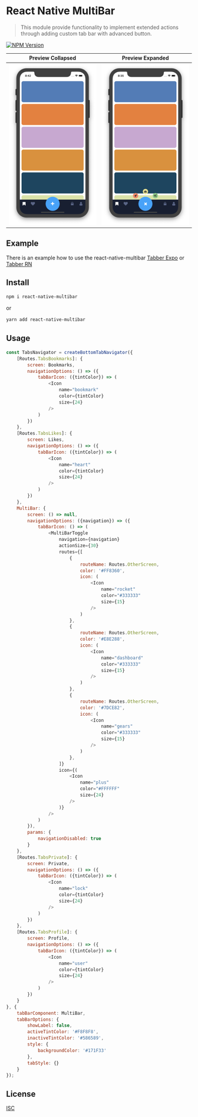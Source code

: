 # React Native MultiBar

> This module provide functionality to implement extended actions through adding custom tab bar with advanced button.

[![NPM Version][npm-image]][npm-url]

Preview Collapsed | Preview Expanded
----------------- | ----------------
![Preview](./PREVIEW_COLLAPSED.png?raw=true "Preview Collapsed") | ![Preview](./PREVIEW_EXPANDED.png?raw=true "Preview Expanded")

## Example
There is an example how to use the react-native-multibar [Tabber Expo](https://github.com/alex-melnyk/tabber-expo) or [Tabber RN](https://github.com/alex-melnyk/Tabber)

## Install

```bash
npm i react-native-multibar
```
or
```bash
yarn add react-native-multibar
```

## Usage

```javascript
const TabsNavigator = createBottomTabNavigator({
    [Routes.TabsBookmarks]: {
        screen: Bookmarks,
        navigationOptions: () => ({
            tabBarIcon: ({tintColor}) => (
                <Icon
                    name="bookmark"
                    color={tintColor}
                    size={24}
                />
            )
        })
    },
    [Routes.TabsLikes]: {
        screen: Likes,
        navigationOptions: () => ({
            tabBarIcon: ({tintColor}) => (
                <Icon
                    name="heart"
                    color={tintColor}
                    size={24}
                />
            )
        })
    },
    MultiBar: {
        screen: () => null,
        navigationOptions: ({navigation}) => ({
            tabBarIcon: () => (
                <MultiBarToggle
                    navigation={navigation}
                    actionSize={30}
                    routes={[
                        {
                            routeName: Routes.OtherScreen,
                            color: '#FF8360',
                            icon: (
                                <Icon
                                    name="rocket"
                                    color="#333333"
                                    size={15}
                                />
                            )
                        },
                        {
                            routeName: Routes.OtherScreen,
                            color: '#E8E288',
                            icon: (
                                <Icon
                                    name="dashboard"
                                    color="#333333"
                                    size={15}
                                />
                            )
                        },
                        {
                            routeName: Routes.OtherScreen,
                            color: '#7DCE82',
                            icon: (
                                <Icon
                                    name="gears"
                                    color="#333333"
                                    size={15}
                                />
                            )
                        },
                    ]}
                    icon={(
                        <Icon
                            name="plus"
                            color="#FFFFFF"
                            size={24}
                        />
                    )}
                />
            )
        }),
        params: {
            navigationDisabled: true
        }
    },
    [Routes.TabsPrivate]: {
        screen: Private,
        navigationOptions: () => ({
            tabBarIcon: ({tintColor}) => (
                <Icon
                    name="lock"
                    color={tintColor}
                    size={24}
                />
            )
        })
    },
    [Routes.TabsProfile]: {
        screen: Profile,
        navigationOptions: () => ({
            tabBarIcon: ({tintColor}) => (
                <Icon
                    name="user"
                    color={tintColor}
                    size={24}
                />
            )
        })
    }
}, {
    tabBarComponent: MultiBar,
    tabBarOptions: {
        showLabel: false,
        activeTintColor: '#F8F8F8',
        inactiveTintColor: '#586589',
        style: {
            backgroundColor: '#171F33'
        },
        tabStyle: {}
    }
});
```

## License

[ISC](http://opensource.org/licenses/ISC)

[npm-image]: https://img.shields.io/npm/v/react-native-multibar.svg
[npm-url]: https://www.npmjs.com/package/react-native-multibar
